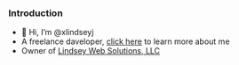 ### Introduction
- 👋 Hi, I’m @xlindseyj
- A freelance daveloper, [click here](https://www.jakelindsey.com) to learn more about me
- Owner of [Lindsey Web Solutions, LLC](https://www.lindseywebsolutions.com)
